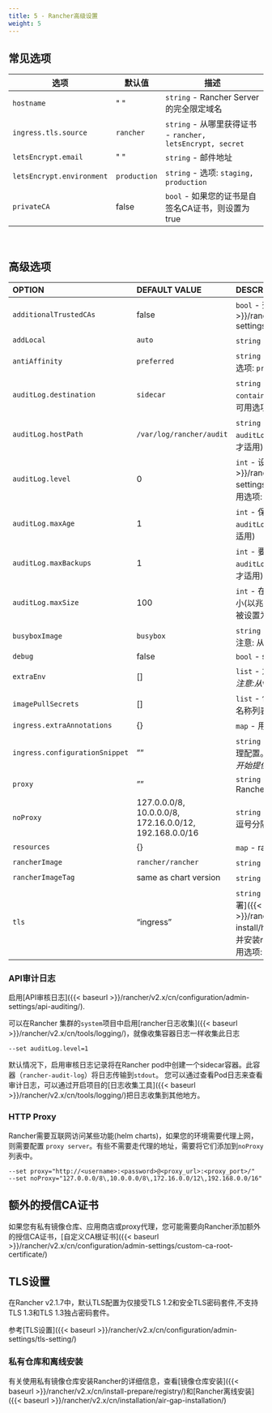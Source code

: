 ```yaml
---
title: 5 - Rancher高级设置
weight: 5
---
```


## 常见选项

| 选项 | 默认值| 描述 |
| --- | --- | --- |
| `hostname` | " " | `string` - Rancher Server的完全限定域名 |
| `ingress.tls.source` | `rancher` | `string` - 从哪里获得证书 - `rancher, letsEncrypt, secret` |
| `letsEncrypt.email` | " " | `string` - 邮件地址 |
| `letsEncrypt.environment` | `production` | `string` - 选项: `staging, production` |
| `privateCA` | false | `bool` - 如果您的证书是自签名CA证书，则设置为true |

<br/>

## 高级选项

| OPTION                         | DEFAULT VALUE                                                | DESCRIPTION                                                  |
| :----------------------------- | :----------------------------------------------------------- | :----------------------------------------------------------- |
| `additionalTrustedCAs`         | false                                                        | `bool` - 查看[自定义CA根证书]({{< baseurl >}}/rancher/v2.x/cn/configuration/admin-settings/custom-ca-root-certificate/) |
| `addLocal`                     | `auto`                                                       | `string` - 让Rancher检测并导入`local`集群                    |
| `antiAffinity`                 | `preferred`                                                  | `string` -  Rancher pods 反亲和规则 - 可用选项: `preferred, required`  |
| `auditLog.destination`         | `sidecar`                                                    | `string` - 审计日志传输到`sidecar container console`或者`hostPath volume` - 可用选项: `sidecar, hostPath` |
| `auditLog.hostPath`            | `/var/log/rancher/audit`                                     | `string` - 主机上的审计日志文件路径(仅当`auditLog.destination`被设置为`hostPath`时才适用) |
| `auditLog.level`               | 0                                                            | `int` - 设置[API审核日志]({{< baseurl >}}/rancher/v2.x/cn/configuration/admin-settings/api-auditing/)等级. 0是关闭。 可用选项: [0-3] |
| `auditLog.maxAge`              | 1                                                            | `int` - 保留旧审计日志文件的最大天数(仅当`auditLog.destination`被设置为`hostPath`时适用) |
| `auditLog.maxBackups`          | 1                                                            | `int` - 要保留的最大审计日志文件数量(仅当`auditLog.destination`被设置为`hostPath`时才适用) |
| `auditLog.maxSize`             | 100                                                          | `int` - 在轮换审计日志文件之前，它的最大大小(以兆为单位)(仅当`auditLog.destination`被设置为`hostPath`时才适用) |
| `busyboxImage`                 | `busybox`                                                    | `string` - 用于收集审计日志的busybox镜像<br/>注意: 从v2.2.0开始可用 |
| `debug`                        | false                                                        | `bool` - set debug flag on rancher server                    |
| `extraEnv`                     | []                                                           | `list` - 为Rancher设置额外的环境变量<br/>*注意:从v2.2.0开始可用* |
| `imagePullSecrets`             | []                                                           | `list` - 包含私有镜像仓库凭据的密文资源的名称列表            |
| `ingress.extraAnnotations`     | {}                                                           | `map` - 用于自定义ingress的附加注释                          |
| `ingress.configurationSnippet` | ””                                                           | `string` - 添加额外的Nginx配置。可用于代理配置。*注: 从v2.0.15、v2.1.10和v2.2.4开始提供* |
| `proxy`                        | ””                                                           | `string` - HTTP[S] proxy server for Rancher                  |
| `noProxy`                      | 127.0.0.0/8,<br />10.0.0.0/8,<br />172.16.0.0/12,<br />192.168.0.0/16 | `string` - 不使用代理的主机名列表或ip地址,逗号分隔.          |
| `resources`                    | {}                                                           | `map` - rancher pod 资源的请求和限制                         |
| `rancherImage`                 | `rancher/rancher`                                            | `string` - rancher镜像名                                     |
| `rancherImageTag`              | same as chart version                                        | `string` - rancher镜像tag                                    |
| `tls`                          | “ingress”                                                    | `string` - 查看[外部七层负载均衡Helm HA部署]({{< baseurl >}}/rancher/v2.x/cn/installation/ha-install/helm-rancher/https-l7/#2-配置ssl并安装rancher-server)了解详细使用. - 可用选项: `ingress, external` |

### API审计日志

启用[API审核日志]({{< baseurl >}}/rancher/v2.x/cn/configuration/admin-settings/api-auditing/).

可以在Rancher 集群的`system`项目中启用[rancher日志收集]({{< baseurl >}}/rancher/v2.x/cn/tools/logging/)，就像收集容器日志一样收集此日志

```plain
--set auditLog.level=1
```

默认情况下，启用审核日志记录将在Rancher pod中创建一个sidecar容器。此容器（`rancher-audit-log`）将日志传输到`stdout`。 您可以通过查看Pod日志来查看审计日志，可以通过开启项目的[日志收集工具]({{< baseurl >}}/rancher/v2.x/cn/tools/logging/)把日志收集到其他地方。

### HTTP Proxy

Rancher需要互联网访问某些功能(helm charts)，如果您的环境需要代理上网，则需要配置 `proxy server`。有些不需要走代理的地址，需要将它们添加到`noProxy`列表中。

```plain
--set proxy="http://<username>:<password>@<proxy_url>:<proxy_port>/"
--set noProxy="127.0.0.0/8\,10.0.0.0/8\,172.16.0.0/12\,192.168.0.0/16"
```

## 额外的授信CA证书

如果您有私有镜像仓库、应用商店或proxy代理，您可能需要向Rancher添加额外的授信CA证书，[自定义CA根证书]({{< baseurl >}}/rancher/v2.x/cn/configuration/admin-settings/custom-ca-root-certificate/)

## TLS设置

在Rancher v2.1.7中，默认TLS配置为仅接受TLS 1.2和安全TLS密码套件,不支持TLS 1.3和TLS 1.3独占密码套件。

参考[TLS设置]({{< baseurl >}}/rancher/v2.x/cn/configuration/admin-settings/tls-setting/)

### 私有仓库和离线安装

有关使用私有镜像仓库安装Rancher的详细信息，查看[镜像仓库安装]({{< baseurl >}}/rancher/v2.x/cn/install-prepare/registry/)和[Rancher离线安装]({{< baseurl >}}/rancher/v2.x/cn/installation/air-gap-installation/)
